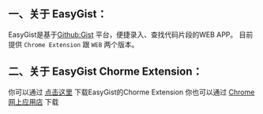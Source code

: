 
## 一、关于 EasyGist：

EasyGist是基于[Github:Gist](https://gist.github.com/) 平台，便捷录入、查找代码片段的WEB APP。
目前提供 `Chrome Extension` 跟 `WEB` 两个版本。

## 二、关于 EasyGist Chorme Extension：

你可以通过 [点击这里](https://gist.github.com/) 下载EasyGist的Chorme Extension
你也可以通过 [Chrome 网上应用店](https://chrome.google.com/webstore/detail/ndaolknjmihfbaalcfnlkgdcheiojdoo?hl=zh-CN) 下载